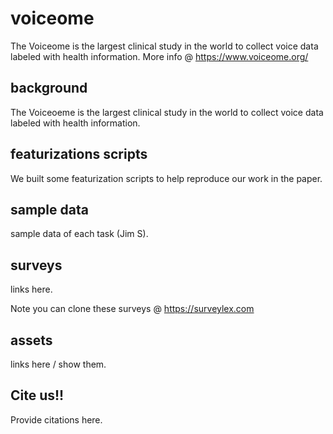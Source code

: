 # voiceome
The Voiceome is the largest clinical study in the world to collect voice data labeled with health information. More info @ https://www.voiceome.org/

## background
The Voiceoeme is the largest clinical study in the world to collect voice data labeled with health information.

## featurizations scripts
We built some featurization scripts to help reproduce our work in the paper.

## sample data
sample data of each task (Jim S).

## surveys 
links here.

Note you can clone these surveys @ https://surveylex.com

## assets
links here / show them.

## Cite us!!
Provide citations here.
